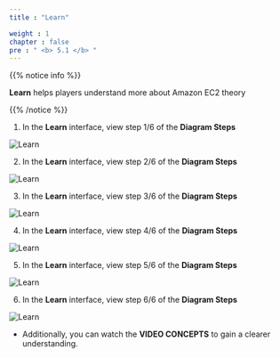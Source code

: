 ```yaml
---
title : "Learn"

weight : 1
chapter : false
pre : " <b> 5.1 </b> "
---
```


{{% notice info %}}

**Learn** helps players understand more about Amazon EC2 theory

{{% /notice %}}

1. In the **Learn** interface, view step 1/6 of the **Diagram Steps**

![Learn](/images/5-amazonec2/5.1-learn/1-learn.png)

2. In the **Learn** interface, view step 2/6 of the **Diagram Steps**

![Learn](/images/5-amazonec2/5.1-learn/2-learn.png)

3. In the **Learn** interface, view step 3/6 of the **Diagram Steps**

![Learn](/images/5-amazonec2/5.1-learn/3-learn.png)

4. In the **Learn** interface, view step 4/6 of the **Diagram Steps**

![Learn](/images/5-amazonec2/5.1-learn/4-learn.png)

5. In the **Learn** interface, view step 5/6 of the **Diagram Steps**

![Learn](/images/5-amazonec2/5.1-learn/5-learn.png)

6. In the **Learn** interface, view step 6/6 of the **Diagram Steps**

![Learn](/images/5-amazonec2/5.1-learn/6-learn.png)

- Additionally, you can watch the **VIDEO CONCEPTS** to gain a clearer understanding.
